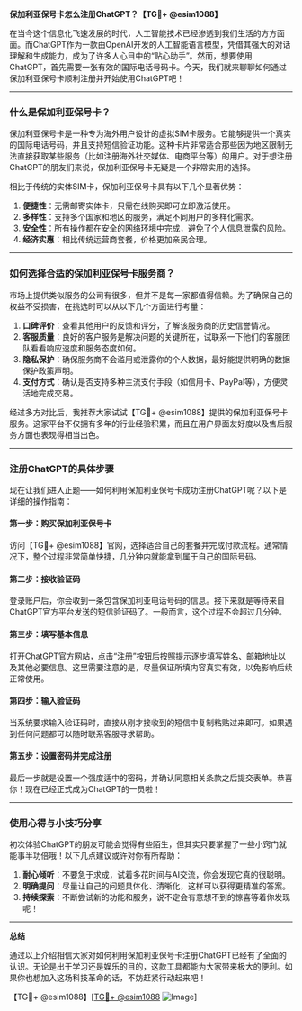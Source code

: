 **保加利亚保号卡怎么注册ChatGPT？【TG💪+ @esim1088】**

在当今这个信息化飞速发展的时代，人工智能技术已经渗透到我们生活的方方面面。而ChatGPT作为一款由OpenAI开发的人工智能语言模型，凭借其强大的对话理解和生成能力，成为了许多人心目中的“贴心助手”。然而，想要使用ChatGPT，首先需要一张有效的国际电话号码卡。今天，我们就来聊聊如何通过保加利亚保号卡顺利注册并开始使用ChatGPT吧！

---

### 什么是保加利亚保号卡？

保加利亚保号卡是一种专为海外用户设计的虚拟SIM卡服务。它能够提供一个真实的国际电话号码，并且支持短信验证功能。这种卡片非常适合那些因为地区限制无法直接获取某些服务（比如注册海外社交媒体、电商平台等）的用户。对于想注册ChatGPT的朋友们来说，保加利亚保号卡无疑是一个非常实用的选择。

相比于传统的实体SIM卡，保加利亚保号卡具有以下几个显著优势：

1. **便捷性**：无需邮寄实体卡，只需在线购买即可立即激活使用。
2. **多样性**：支持多个国家和地区的服务，满足不同用户的多样化需求。
3. **安全性**：所有操作都在安全的网络环境中完成，避免了个人信息泄露的风险。
4. **经济实惠**：相比传统运营商套餐，价格更加亲民合理。

---

### 如何选择合适的保加利亚保号卡服务商？

市场上提供类似服务的公司有很多，但并不是每一家都值得信赖。为了确保自己的权益不受损害，在挑选时可以从以下几个方面进行考量：

1. **口碑评价**：查看其他用户的反馈和评分，了解该服务商的历史信誉情况。
2. **客服质量**：良好的客户服务是解决问题的关键所在，试联系一下他们的客服团队看看响应速度和服务态度如何。
3. **隐私保护**：确保服务商不会滥用或泄露你的个人数据，最好能提供明确的数据保护政策声明。
4. **支付方式**：确认是否支持多种主流支付手段（如信用卡、PayPal等），方便灵活地完成交易。

经过多方对比后，我推荐大家试试【TG💪+ @esim1088】提供的保加利亚保号卡服务。这家平台不仅拥有多年的行业经验积累，而且在用户界面友好度以及售后服务方面也表现得相当出色。

---

### 注册ChatGPT的具体步骤

现在让我们进入正题——如何利用保加利亚保号卡成功注册ChatGPT呢？以下是详细的操作指南：

#### 第一步：购买保加利亚保号卡
访问【TG💪+ @esim1088】官网，选择适合自己的套餐并完成付款流程。通常情况下，整个过程非常简单快捷，几分钟内就能拿到属于自己的国际号码。

#### 第二步：接收验证码
登录账户后，你会收到一条包含保加利亚电话号码的信息。接下来就是等待来自ChatGPT官方平台发送的短信验证码了。一般而言，这个过程不会超过几分钟。

#### 第三步：填写基本信息
打开ChatGPT官方网站，点击“注册”按钮后按照提示逐步填写姓名、邮箱地址以及其他必要信息。这里需要注意的是，尽量保证所填内容真实有效，以免影响后续正常使用。

#### 第四步：输入验证码
当系统要求输入验证码时，直接从刚才接收到的短信中复制粘贴过来即可。如果遇到任何问题都可以随时联系客服寻求帮助。

#### 第五步：设置密码并完成注册
最后一步就是设置一个强度适中的密码，并确认同意相关条款之后提交表单。恭喜你！现在已经正式成为ChatGPT的一员啦！

---

### 使用心得与小技巧分享

初次体验ChatGPT的朋友可能会觉得有些陌生，但其实只要掌握了一些小窍门就能事半功倍哦！以下几点建议或许对你有所帮助：

1. **耐心倾听**：不要急于求成，试着多花时间与AI交流，你会发现它真的很聪明。
2. **明确提问**：尽量让自己的问题具体化、清晰化，这样可以获得更精准的答案。
3. **持续探索**：不断尝试新的功能和服务，说不定会有意想不到的惊喜等着你发现呢！

---

**总结**

通过以上介绍相信大家对如何利用保加利亚保号卡注册ChatGPT已经有了全面的认识。无论是出于学习还是娱乐的目的，这款工具都能为大家带来极大的便利。如果你也想加入这场科技革命的话，不妨赶紧行动起来吧！

【TG💪+ @esim1088】[[TG💪+ @esim1088](https://t.me/s/esim1088) ![Image](https://i.postimg.cc/4NQfJmqS/Snipaste-2025-05-13-00-14-12.png)]